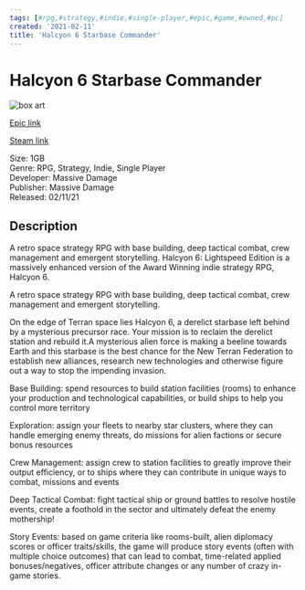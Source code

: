 ```yaml
---
tags: [#rpg,#strategy,#indie,#single-player,#epic,#game,#owned,#pc]
created: '2021-02-11'
title: 'Halcyon 6 Starbase Commander'
---
```

# Halcyon 6 Starbase Commander

![box art](https://cdn1.epicgames.com/3dd7b519d7ab4631ae96d3efa8588514/offer/egs-halcyon6starbasecommanderlightspeededition-massivedamageinc-s1-2560x1440-93175c05e6e9-2560x1440-5f46f77b1b82d8c5d169a4d9734a3043.jpg?h=270&amp;resize=1&amp;w=480)

[Epic link](https://www.epicgames.com/store/en-US/p/halcyon-6)

[Steam link](https://store.steampowered.com/app/371200/Halcyon_6_Starbase_Commander/?snr=1_7_7_151_150_1)

Size: 1GB  
Genre: RPG, Strategy, Indie, Single Player  
Developer: Massive Damage  
Publisher: Massive Damage  
Released: 02/11/21  

## Description

A retro space strategy RPG with base building, deep tactical combat, crew management and emergent storytelling. Halcyon 6: Lightspeed Edition is a massively enhanced version of the Award Winning indie strategy RPG, Halcyon 6.

A retro space strategy RPG with base building, deep tactical combat, crew management and emergent storytelling.

On the edge of Terran space lies Halcyon 6, a derelict starbase left behind by a mysterious precursor race. Your mission is to reclaim the derelict station and rebuild it.A mysterious alien force is making a beeline towards Earth and this starbase is the best chance for the New Terran Federation to establish new alliances, research new technologies and otherwise figure out a way to stop the impending invasion.

Base Building: spend resources to build station facilities (rooms) to enhance your production and technological capabilities, or build ships to help you control more territory

Exploration: assign your fleets to nearby star clusters, where they can handle emerging enemy threats, do missions for alien factions or secure bonus resources

Crew Management: assign crew to station facilities to greatly improve their output efficiency, or to ships where they can contribute in unique ways to combat, missions and events

Deep Tactical Combat: fight tactical ship or ground battles to resolve hostile events, create a foothold in the sector and ultimately defeat the enemy mothership!

Story Events: based on game criteria like rooms-built, alien diplomacy scores or officer traits/skills, the game will produce story events (often with multiple choice outcomes) that can lead to combat, time-related applied bonuses/negatives, officer attribute changes or any number of crazy in-game stories.
